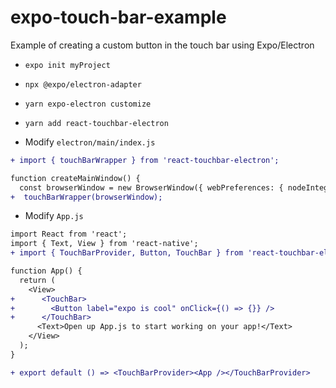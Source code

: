 # expo-touch-bar-example
Example of creating a custom button in the touch bar using Expo/Electron

- `expo init myProject`
- `npx @expo/electron-adapter`
- `yarn expo-electron customize`
- `yarn add react-touchbar-electron`

- Modify `electron/main/index.js`

```diff
+ import { touchBarWrapper } from 'react-touchbar-electron';

function createMainWindow() {
  const browserWindow = new BrowserWindow({ webPreferences: { nodeIntegration: true } });
+  touchBarWrapper(browserWindow);

```

- Modify `App.js`
```diff
import React from 'react';
import { Text, View } from 'react-native';
+ import { TouchBarProvider, Button, TouchBar } from 'react-touchbar-electron';

function App() {
  return (
    <View>
+      <TouchBar>
+        <Button label="expo is cool" onClick={() => {}} />
+      </TouchBar>
      <Text>Open up App.js to start working on your app!</Text>
    </View>
  );
}

+ export default () => <TouchBarProvider><App /></TouchBarProvider>
```
